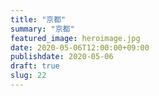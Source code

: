 ```yaml
---
title: "京都"
summary: "京都"
featured_image: heroimage.jpg
date: 2020-05-06T12:00:00+09:00
publishdate: 2020-05-06
draft: true
slug: 22
---
```


